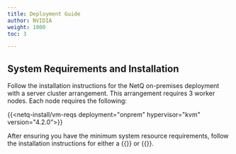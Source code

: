 ```yaml
---
title: Deployment Guide
author: NVIDIA
weight: 1000
toc: 3

---
```


## System Requirements and Installation

Follow the installation instructions for the NetQ on-premises deployment with a server cluster arrangement. This arrangement requires 3 worker nodes. Each node requires the following:

{{<netq-install/vm-reqs deployment="onprem" hypervisor="kvm" version="4.2.0">}}

After ensuring you have the minimum system resource requirements, follow the installation instructions for either a {{<link title="Set Up Your KVM Virtual Machine for an On-premises Server Cluster" text="KVM hypervisor">}} or {{<link title="Set Up Your VMware Virtual Machine for an On-premises Server Cluster" text="VMware hypervisor">}}.